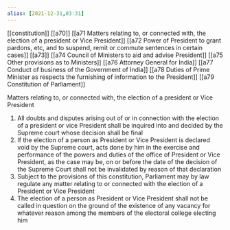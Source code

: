 ```yaml
---
alias: [2021-12-31,03:31]
---
```

[[constitution]] [[a70]] [[a71 Matters relating to, or connected with, the election of a president or Vice President]] [[a72 Power of President to grant pardons, etc, and to suspend, remit or commute sentences in certain cases]] [[a73]] [[a74 Council of Ministers to aid and advise President]] [[a75 Other provisions as to Ministers]] [[a76 Attorney General for India]] [[a77 Conduct of business of the Government of India]] [[a78 Duties of Prime Minister as respects the furnishing of information to the President]] [[a79 Constitution of Parliament]]

Matters relating to, or connected with, the election of a president or Vice President
1) All doubts and disputes arising out of or in connection with the election of a president or vice President shall be inquired into and decided by the Supreme court whose decision shall be final
2) If the election of a person as President or Vice President is declared void by the Supreme court, acts done by him in the exercise and performance of the powers and duties of the office of President or Vice President, as the case may be, on or before the date of the decision of the Supreme Court shall not be invalidated by reason of that declaration
3) Subject to the provisions of this constitution, Parliament may by law regulate any matter relating to or connected with the election of a President or Vice President
4) The election of a person as President or Vice President shall not be called in question on the ground of the existence of any vacancy for whatever reason among the members of the electoral college electing him